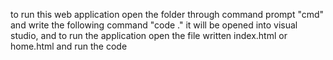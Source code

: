 to run this web application open the folder through command prompt "cmd" and write the following command "code ." it will be opened into visual studio, and to run the application open the file written index.html or home.html and run the code
